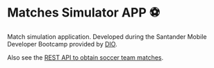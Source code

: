 # Matches Simulator APP :soccer:

Match simulation application. Developed during the Santander Mobile Developer Bootcamp provided by [DIO](https://www.dio.me/).

 Also see the [REST API to obtain soccer team matches](https://github.com/geissonlucaso/matches-simulator-api).

